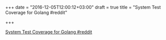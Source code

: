 +++
date = "2016-12-05T12:00:12+03:00"
draft = true
title = "System Test Coverage for Golang  #reddit"

+++

<p><a href="https://t.co/CoZGbGBMFN">System Test Coverage for Golang  #reddit</a></p>

